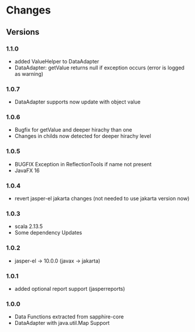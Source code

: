 # Changes

## Versions

### 1.1.0
* added ValueHelper to DataAdapter
* DataAdapter: getValue returns null if exception occurs (error is logged as warning)

### 1.0.7
* DataAdapter supports now update with object value

### 1.0.6
* Bugfix for getValue and deeper hirachy than one
* Changes in childs now detected for deeper hirachy level

### 1.0.5
* BUGFIX Exception in ReflectionTools if name not present
* JavaFX 16

### 1.0.4
* revert jasper-el jakarta changes (not needed to use jakarta version now)

### 1.0.3
* scala 2.13.5
* Some dependency Updates

### 1.0.2
* jasper-el -> 10.0.0 (javax -> jakarta)

### 1.0.1
* added optional report support (jasperreports)

### 1.0.0
* Data Functions extracted from sapphire-core
* DataAdapter with java.util.Map Support

